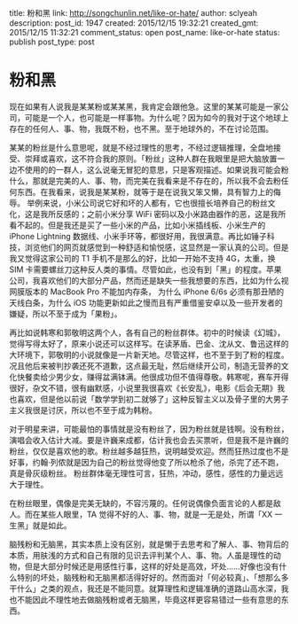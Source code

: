 title: 粉和黑
link: http://songchunlin.net/like-or-hate/
author: sclyeah
description: 
post_id: 1947
created: 2015/12/15 19:32:21
created_gmt: 2015/12/15 11:32:21
comment_status: open
post_name: like-or-hate
status: publish
post_type: post

# 粉和黑

现在如果有人说我是某某粉或某某黑，我肯定会跟他急。这里的某某可能是一家公司，可能是一个人，也可能是一样事物。为什么呢？因为如今的我对于这个地球上存在的任何人、事、物，我既不粉，也不黑。至于地球外的，不在讨论范围。

某某的粉丝是什么意思呢，就是不经过理性的思考，不经过逻辑推理，全盘地接受、崇拜或喜欢，这不符合我的原则。「粉丝」这种人群在我眼里是把大脑放置一边不使用的的一群人，这么说毫无冒犯的意思，只是客观描述。如果说我可能会粉什么，那就是完美的人、事、物，而完美在我看来是不存在的，所以我不会去粉任何东西。在我看来，说我是某某粉，就等于是在说我又笨又懒，具有智力上的侮辱。 举例来说，小米公司说它好和坏的人都有，它也很擅长培养自己的粉丝文化，这是我所反感的；之前小米分享 WiFi 密码以及小米路由器作的恶，这是我所看不起的。但是我还是买了一些小米的产品，比如小米插线板、小米生产的 iPhone Lightning 数据线、小米手环等，都很好用，我很满意。再比如锤子科技，浏览他们的网页就感觉到一种舒适和愉悦感，这显然是一家认真的公司。但是我又觉得这家公司的 T1 手机不是那么的好，比如一开始不支持 4G，太重，换 SIM 卡需要螺丝刀这种反人类的事情。尽管如此，也没有到「黑」的程度。苹果公司，我喜欢他们的大部分产品，然而还是缺失一些我想要的东西，比如为什么视网膜版本的 MacBook Pro 不能加内存条， 为什么 iPhone 6/6s 必须有那丑陋的天线白条，为什么 iOS 功能更新如此之慢而且有严重借鉴安卓以及一些开发者的嫌疑，所以不至于成为「果粉」。

再比如说韩寒和郭敬明这两个人，各有自己的粉丝群体。初中的时候读《幻城》，觉得写得太好了，原来小说还可以这样写。在读茅盾、巴金、沈从文、鲁迅这样的大环境下，郭敬明的小说就像是一片新天地。尽管这样，也不至于到了粉的程度。况且他后来被判抄袭还死不道歉，这点最无耻，然后继续开公司，制造无营养的文化快餐卖给少男少女，赚得盆满钵满。他很成功但不值得尊敬。韩寒呢，赛车开得很好，杂文不错，很有幽默感，小说里我很喜欢《长安乱》，电影《后会无期》我也喜欢，但是他以前说「数学学到初二就够了」这种反智主义以及骨子里的大男子主义我很是讨厌，所以也不至于成为韩粉。

对于明星来讲，可能最怕的事情就是没有粉丝了，因为粉丝就是钱啊。没有粉丝，演唱会收入估计大减。要是许巍来成都，估计我也会去买票听，但是我不是许巍的粉丝，仅仅是喜欢他的歌。粉丝越多越狂热，说明越受欢迎。然而狂热过度也不是好事，约翰·列侬就是因为自己的粉丝觉得他变了所以枪杀了他，杀完了还不跑，真是骨灰级粉丝。 粉丝群体毫无理性可言，狂热，冲动，感性，感性的力量远远大于理性。

在粉丝眼里，偶像是完美无缺的，不容污蔑的。任何说偶像负面言论的人都是敌人。而在某些人眼里，TA 觉得不好的人、事、物，就是一无是处，所谓「XX 一生黑」就是如此。

脑残粉和无脑黑，其实本质上没有区别，就是懒于去思考和了解人、事、物背后的本质，用肤浅的方式和自己有限的见识去评判某个人、事、物。人虽是理性的动物，但是大部分时候还是用感性行事，这样的好处是高效，坏处……好像也没有什么特别的坏处，脑残粉和无脑黑都活得好好的。然而面对「何必较真」、「想那么多干什么」之类的观点，我还是不能同意。就算理性和逻辑准确的道路山高水深，我也不能因此不理性地去做脑残粉或者无脑黑，毕竟这样更容易错过一些有意思的东西。